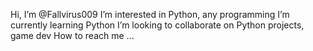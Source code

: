 Hi, I’m @Fallvirus009
I’m interested in Python, any programming
I’m currently learning Python
I’m looking to collaborate on Python projects, game dev
How to reach me ... 

<!---
Fallvirus009/Fallvirus009 is a ✨ special ✨ repository because its `README.md` (this file) appears on your GitHub profile.
You can click the Preview link to take a look at your changes.
--->
